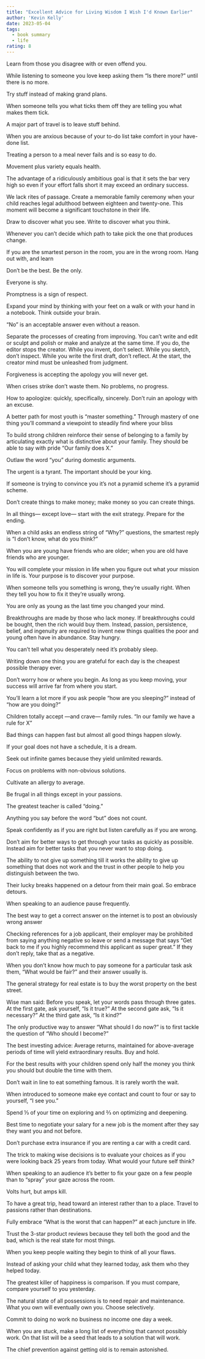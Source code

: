 ```yaml
---
title: "Excellent Advice for Living Wisdom I Wish I'd Known Earlier"
author: 'Kevin Kelly'
date: 2023-05-04
tags:
  - book summary
  - life
rating: 8
---
```


Learn from those you disagree with or even offend you.

While listening to someone you love keep asking them “Is there more?” until there is no more.

Try stuff instead of making grand plans.

When someone tells you what ticks them off they are telling you what makes them tick.

A major part of travel is to leave stuff behind.

When you are anxious because of your to-do list take comfort in your have-done list.

Treating a person to a meal never fails and is so easy to do.

Movement plus variety equals health.

The advantage of a ridiculously ambitious goal is that it sets the bar very high so even if your effort falls short it may exceed an ordinary success.

We lack rites of passage. Create a memorable family ceremony when your child reaches legal adulthood between eighteen and twenty-one. This moment will become a significant touchstone in their life.

Draw to discover what you see. Write to discover what you think.

Whenever you can’t decide which path to take pick the one that produces change.

If you are the smartest person in the room, you are in the wrong room. Hang out with, and learn

Don’t be the best. Be the only.

Everyone is shy.

Promptness is a sign of respect.

Expand your mind by thinking with your feet on a walk or with your hand in a notebook. Think outside your brain.

“No” is an acceptable answer even without a reason.

Separate the processes of creating from improving. You can’t write and edit or sculpt and polish or make and analyze at the same time. If you do, the editor stops the creator. While you invent, don’t select. While you sketch, don’t inspect. While you write the first draft, don’t reflect. At the start, the creator mind must be unleashed from judgment.

Forgiveness is accepting the apology you will never get.

When crises strike don’t waste them. No problems, no progress.

How to apologize: quickly, specifically, sincerely. Don’t ruin an apology with an excuse.

A better path for most youth is “master something.” Through mastery of one thing you’ll command a viewpoint to steadily find where your bliss

To build strong children reinforce their sense of belonging to a family by articulating exactly what is distinctive about your family. They should be able to say with pride “Our family does X.”

Outlaw the word “you” during domestic arguments.

The urgent is a tyrant. The important should be your king.

If someone is trying to convince you it’s not a pyramid scheme it’s a pyramid scheme.

Don’t create things to make money; make money so you can create things.

In all things— except love— start with the exit strategy. Prepare for the ending.

When a child asks an endless string of “Why?” questions, the smartest reply is “I don’t know, what do you think?”

When you are young have friends who are older; when you are old have friends who are younger.

You will complete your mission in life when you figure out what your mission in life is. Your purpose is to discover your purpose.

When someone tells you something is wrong, they’re usually right. When they tell you how to fix it they’re usually wrong.

You are only as young as the last time you changed your mind.

Breakthroughs are made by those who lack money. If breakthroughs could be bought, then the rich would buy them. Instead, passion, persistence, belief, and ingenuity are required to invent new things qualities the poor and young often have in abundance. Stay hungry.

You can’t tell what you desperately need it’s probably sleep.

Writing down one thing you are grateful for each day is the cheapest possible therapy ever.

Don’t worry how or where you begin. As long as you keep moving, your success will arrive far from where you start.

You’ll learn a lot more if you ask people “how are you sleeping?” instead of “how are you doing?”

Children totally accept —and crave— family rules. “In our family we have a rule for X”

Bad things can happen fast but almost all good things happen slowly.

If your goal does not have a schedule, it is a dream.

Seek out infinite games because they yield unlimited rewards.

Focus on problems with non-obvious solutions.

Cultivate an allergy to average.

Be frugal in all things except in your passions.

The greatest teacher is called “doing.”

Anything you say before the word “but” does not count.

Speak confidently as if you are right but listen carefully as if you are wrong.

Don’t aim for better ways to get through your tasks as quickly as possible. Instead aim for better tasks that you never want to stop doing.

The ability to not give up something till it works the ability to give up something that does not work and the trust in other people to help you distinguish between the two.

Their lucky breaks happened on a detour from their main goal. So embrace detours.

When speaking to an audience pause frequently.

The best way to get a correct answer on the internet is to post an obviously wrong answer

Checking references for a job applicant, their employer may be prohibited from saying anything negative so leave or send a message that says “Get back to me if you highly recommend this applicant as super great.” If they don’t reply, take that as a negative.

When you don’t know how much to pay someone for a particular task ask them, “What would be fair?” and their answer usually is.

The general strategy for real estate is to buy the worst property on the best street.

Wise man said: Before you speak, let your words pass through three gates. At the first gate, ask yourself, “Is it true?” At the second gate ask, “Is it necessary?” At the third gate ask, “Is it kind?”

The only productive way to answer “What should I do now?” is to first tackle the question of “Who should I become?”

The best investing advice: Average returns, maintained for above-average periods of time will yield extraordinary results. Buy and hold.

For the best results with your children spend only half the money you think you should but double the time with them.

Don’t wait in line to eat something famous. It is rarely worth the wait.

When introduced to someone make eye contact and count to four or say to yourself, “I see you.”

Spend ⅓ of your time on exploring and ⅔ on optimizing and deepening.

Best time to negotiate your salary for a new job is the moment after they say they want you and not before.

Don’t purchase extra insurance if you are renting a car with a credit card.

The trick to making wise decisions is to evaluate your choices as if you were looking back 25 years from today. What would your future self think?

When speaking to an audience it’s better to fix your gaze on a few people than to “spray” your gaze across the room.

Volts hurt, but amps kill.

To have a great trip, head toward an interest rather than to a place. Travel to passions rather than destinations.

Fully embrace “What is the worst that can happen?” at each juncture in life.

Trust the 3-star product reviews because they tell both the good and the bad, which is the real state for most things.

When you keep people waiting they begin to think of all your flaws.

Instead of asking your child what they learned today, ask them who they helped today.

The greatest killer of happiness is comparison. If you must compare, compare yourself to you yesterday.

The natural state of all possessions is to need repair and maintenance. What you own will eventually own you. Choose selectively.

Commit to doing no work no business no income one day a week.

When you are stuck, make a long list of everything that cannot possibly work. On that list will be a seed that leads to a solution that will work.

The chief prevention against getting old is to remain astonished.
